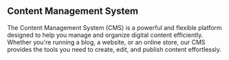 ## Content Management System
The Content Management System (CMS) is a powerful and flexible platform designed to help you manage and organize digital content efficiently. Whether you're running a blog, a website, or an online store, our CMS provides the tools you need to create, edit, and publish content effortlessly.
